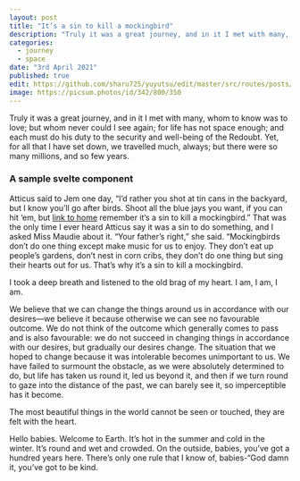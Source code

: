```yaml
---
layout: post
title: "It’s a sin to kill a mockingbird"
description: "Truly it was a great journey, and in it I met with many, whom to know was to love; but whom never could I see again; for life has not space enough; and each must do his duty to the security and well-being of the Redoubt."
categories:
  - journey
  - space
date: "3rd April 2021"
published: true
edit: https://github.com/sharu725/yuyutsu/edit/master/src/routes/posts/firstpost.md
image: https://picsum.photos/id/342/800/350
---
```


<script>
  import Counter from "$lib/components/Counter.svelte"
</script>

Truly it was a great journey, and in it I met with many, whom to know was to love; but whom never could I see again; for life has not space enough; and each must do his duty to the security and well-being of the Redoubt. Yet, for all that I have set down, we travelled much, always; but there were so many millions, and so few years.

### A sample svelte component

<Counter />

Atticus said to Jem one day, “I’d rather you shot at tin cans in the backyard, but I know you’ll go after birds. Shoot all the blue jays you want, if you can hit ‘em, but [link to home](/) remember it’s a sin to kill a mockingbird.” That was the only time I ever heard Atticus say it was a sin to do something, and I asked Miss Maudie about it. “Your father’s right,” she said. “Mockingbirds don’t do one thing except make music for us to enjoy. They don’t eat up people’s gardens, don’t nest in corn cribs, they don’t do one thing but sing their hearts out for us. That’s why it’s a sin to kill a mockingbird.

I took a deep breath and listened to the old brag of my heart. I am, I am, I am.

We believe that we can change the things around us in accordance with our desires—we believe it because otherwise we can see no favourable outcome. We do not think of the outcome which generally comes to pass and is also favourable: we do not succeed in changing things in accordance with our desires, but gradually our desires change. The situation that we hoped to change because it was intolerable becomes unimportant to us. We have failed to surmount the obstacle, as we were absolutely determined to do, but life has taken us round it, led us beyond it, and then if we turn round to gaze into the distance of the past, we can barely see it, so imperceptible has it become.

The most beautiful things in the world cannot be seen or touched, they are felt with the heart.

Hello babies. Welcome to Earth. It’s hot in the summer and cold in the winter. It’s round and wet and crowded. On the outside, babies, you’ve got a hundred years here. There’s only one rule that I know of, babies-“God damn it, you’ve got to be kind.
